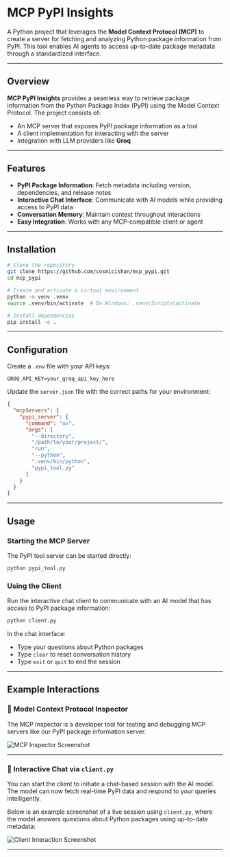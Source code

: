# MCP PyPI Insights

A Python project that leverages the **Model Context Protocol (MCP)** to create a server for fetching and analyzing Python package information from PyPI. This tool enables AI agents to access up-to-date package metadata through a standardized interface.

---

## Overview

**MCP PyPI Insights** provides a seamless way to retrieve package information from the Python Package Index (PyPI) using the Model Context Protocol. The project consists of:

- An MCP server that exposes PyPI package information as a tool  
- A client implementation for interacting with the server  
- Integration with LLM providers like **Groq**

---

## Features

- **PyPI Package Information**: Fetch metadata including version, dependencies, and release notes  
- **Interactive Chat Interface**: Communicate with AI models while providing access to PyPI data  
- **Conversation Memory**: Maintain context throughout interactions  
- **Easy Integration**: Works with any MCP-compatible client or agent

---

## Installation

```bash
# Clone the repository
git clone https://github.com/cosmicishan/mcp_pypi.git
cd mcp_pypi

# Create and activate a virtual environment
python -m venv .venv
source .venv/bin/activate  # On Windows: .venv\Scripts\activate

# Install dependencies
pip install -e .
```

---

## Configuration

Create a `.env` file with your API keys:

```env
GROQ_API_KEY=your_groq_api_key_here
```

Update the `server.json` file with the correct paths for your environment:

```json
{
  "mcpServers": {
    "pypi_server": {
      "command": "uv",
      "args": [
        "--directory",
        "/path/to/your/project/",
        "run",
        "--python",
        ".venv/bin/python",
        "pypi_tool.py"
      ]
    }
  }
}
```

---

## Usage

### Starting the MCP Server

The PyPI tool server can be started directly:

```bash
python pypi_tool.py
```

### Using the Client

Run the interactive chat client to communicate with an AI model that has access to PyPI package information:

```bash
python client.py
```

In the chat interface:

- Type your questions about Python packages  
- Type `clear` to reset conversation history  
- Type `exit` or `quit` to end the session

---

## Example Interactions

### 🧠 Model Context Protocol Inspector

The MCP Inspector is a developer tool for testing and debugging MCP servers like our PyPI package information server. 

![MCP Inspector Screenshot](https://github.com/user-attachments/assets/d9386522-96b1-447f-9858-f770c694923c)

---

### 💬 Interactive Chat via `client.py`

You can start the client to initiate a chat-based session with the AI model. The model can now fetch real-time PyPI data and respond to your queries intelligently.

Below is an example screenshot of a live session using `client.py`, where the model answers questions about Python packages using up-to-date metadata:

![Client Interaction Screenshot](https://github.com/user-attachments/assets/0eb2ed84-1fdb-4bee-aed2-5373727824f8)

---

